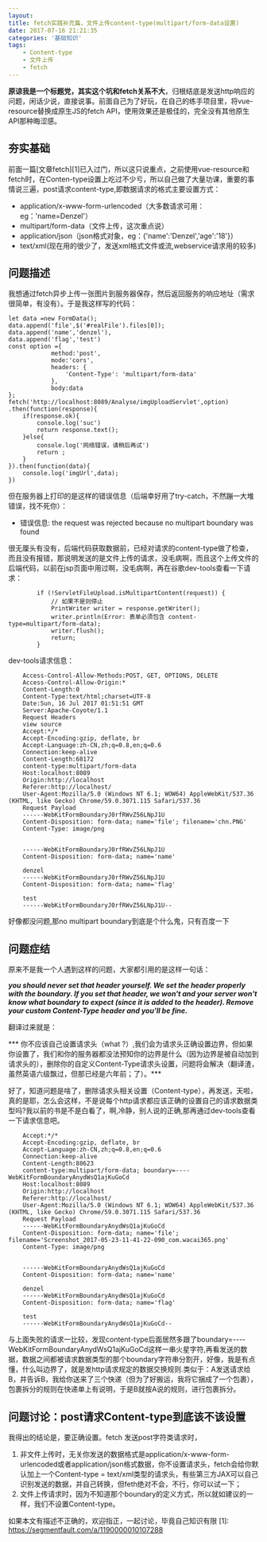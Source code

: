 ```yaml
---
layout: 
title: fetch实践补充篇，文件上传content-type(multipart/form-data设置)
date: 2017-07-16 21:21:35
categories: '基础知识'
tags:
    - Content-type
    - 文件上传
    - fetch
---
```

**原谅我是一个标题党，其实这个坑和fetch关系不大**，归根结底是发送http响应的问题，闲话少说，直接说事。前面自己为了好玩，在自己的练手项目里，将vue-resource替换成原生JS的fetch API，使用效果还是极佳的，完全没有其他原生API那种晦涩感。

## 夯实基础 ##

前面一篇[文章fetch][1]已入过门，所以这只说重点，之前使用vue-resource和fetch时，在Conten-type设置上吃过不少亏，所以自己做了大量功课，重要的事情说三遍，post请求content-type,即数据请求的格式主要设置方式：

 - application/x-www-form-urlencoded（大多数请求可用：eg：'name=Denzel'）
 - multipart/form-data（文件上传，这次重点说）
 - application/json（json格式对象，eg：{'name':'Denzel','age':'18'}）
 - text/xml(现在用的很少了，发送xml格式文件或流,webservice请求用的较多)

## 问题描述 ##

我想通过fetch异步上传一张图片到服务器保存，然后返回服务的响应地址（需求很简单，有没有）。于是我这样写的代码：

    let data =new FormData();
    data.append('file',$('#realFile').files[0]);
    data.append('name','denzel'),
    data.append('flag','test')
    const option ={
                method:'post',
                mode:'cors',
                headers: {
                    'Content-Type': 'multipart/form-data'
                },
                body:data
    };
    fetch('http://localhost:8089/Analyse/imgUploadServlet',option)
    .then(function(response){
        if(response.ok){
            console.log('suc')
            return response.text();
        }else{
            console.log('网络错误，请稍后再试')
            return ;
        }
    }).then(function(data){
        console.log('imgUrl',data);
    })



 但在服务器上打印的是这样的错误信息（后端幸好用了try-catch，不然蹦一大堆错误，找不死你）：
 - 错误信息: the request was rejected because no multipart boundary was
   found


 很无厘头有没有，后端代码获取数据前，已经对请求的content-type做了检查，而且没有报错，那说明发送的是文件上传的请求，没毛病啊，而且这个上传文件的后端代码，以前在jsp页面中用过啊，没毛病啊，再在谷歌dev-tools查看一下请求：

```
		if (!ServletFileUpload.isMultipartContent(request)) {
		    // 如果不是则停止
		    PrintWriter writer = response.getWriter();
		    writer.println(Error: 表单必须包含 content-type=multipart/form-data);
		    writer.flush();
		    return;
		}

```


dev-tools请求信息：

```
    Access-Control-Allow-Methods:POST, GET, OPTIONS, DELETE
    Access-Control-Allow-Origin:*
    Content-Length:0
    Content-Type:text/html;charset=UTF-8
    Date:Sun, 16 Jul 2017 01:51:51 GMT
    Server:Apache-Coyote/1.1
    Request Headers
    view source
    Accept:*/*
    Accept-Encoding:gzip, deflate, br
    Accept-Language:zh-CN,zh;q=0.8,en;q=0.6
    Connection:keep-alive
    Content-Length:68172
    content-type:multipart/form-data
    Host:localhost:8089
    Origin:http://localhost
    Referer:http://localhost/
    User-Agent:Mozilla/5.0 (Windows NT 6.1; WOW64) AppleWebKit/537.36 (KHTML, like Gecko) Chrome/59.0.3071.115 Safari/537.36
    Request Payload
    ------WebKitFormBoundaryJ0rfRWvZ56LNpJ1U
    Content-Disposition: form-data; name='file'; filename='chn.PNG'
    Content-Type: image/png


    ------WebKitFormBoundaryJ0rfRWvZ56LNpJ1U
    Content-Disposition: form-data; name='name'

    denzel
    ------WebKitFormBoundaryJ0rfRWvZ56LNpJ1U
    Content-Disposition: form-data; name='flag'

    test
    ------WebKitFormBoundaryJ0rfRWvZ56LNpJ1U--

```

  好像都没问题,那no multipart boundary到底是个什么鬼，只有百度一下

## 问题症结   ##

原来不是我一个人遇到这样的问题，大家都引用的是这样一句话：

   ***you should never set that header yourself. We set the header properly    with the boundary. If you set that header, we won't and your server    won't know what boundary to expect (since it is added to the header).    Remove your custom Content-Type header and you'll be fine.***

翻译过来就是：

 *** 你不应该自己设置请求头（what ?）,我们会为请求头正确设置边界，但如果你设置了，我们和你的服务器都没法预知你的边界是什么（因为边界是被自动加到请求头的），删除你的自定义Content-Type请求头设置，问题将会解决（翻译渣，虽然英语六级飘过，但那已经是六年前；了）。***

好了，知道问题是啥了，删除请求头相关设置（Content-type），再发送，天啦，真的是耶，怎么会这样，不是说每个http请求都应该正确的设置自己的请求数据类型吗?我以前的书是不是白看了，啊,冷静，别人说的正确,那再通过dev-tools查看一下请求信息吧。

```
    Accept:*/*
    Accept-Encoding:gzip, deflate, br
    Accept-Language:zh-CN,zh;q=0.8,en;q=0.6
    Connection:keep-alive
    Content-Length:88623
    content-type:multipart/form-data; boundary=----WebKitFormBoundaryAnydWsQ1ajKuGoCd
    Host:localhost:8089
    Origin:http://localhost
    Referer:http://localhost/
    User-Agent:Mozilla/5.0 (Windows NT 6.1; WOW64) AppleWebKit/537.36 (KHTML, like Gecko) Chrome/59.0.3071.115 Safari/537.36
    Request Payload
    ------WebKitFormBoundaryAnydWsQ1ajKuGoCd
    Content-Disposition: form-data; name='file'; filename='Screenshot_2017-05-23-11-41-22-090_com.wacai365.png'
    Content-Type: image/png


    ------WebKitFormBoundaryAnydWsQ1ajKuGoCd
    Content-Disposition: form-data; name='name'

    denzel
    ------WebKitFormBoundaryAnydWsQ1ajKuGoCd
    Content-Disposition: form-data; name='flag'

    test
    ------WebKitFormBoundaryAnydWsQ1ajKuGoCd--

```

与上面失败的请求一比较，发现content-type后面居然多跟了boundary=----WebKitFormBoundaryAnydWsQ1ajKuGoCd这样一串火星字符,再看发送的数据，数据之间都被请求数据类型的那个boundary字符串分割开，好像，我是有点懂，什么叫边界了，就是发http请求规定的数据交换规则.类似于：A发送请求给B，并告诉B，我给你送来了三个快递（但为了好搬运，我将它捆成了一个包裹），包裹拆分的规则在快递单上有说明，于是B就按A说的规则，进行包裹拆分。
## 问题讨论：post请求Content-type到底该不该设置 ##
我得出的结论是，要正确设置。fetch 发送post字符类请求时，

 1. 非文件上传时，无关你发送的数据格式是application/x-www-form-urlencoded或者application/json格式数据，你不设置请求头，fetch会给你默认加上一个Content-type = text/xml类型的请求头，有些第三方JAX可以自己识别发送的数据，并自己转换，但feth绝对不会，不行，你可以试一下；
 2. 文件上传请求时，因为不知道那个boundary的定义方式，所以就如建议的一样，我们不设置Content-type。

如果本文有描述不正确的，欢迎指正，一起讨论，毕竟自己知识有限
 [1]: https://segmentfault.com/a/1190000010107288
